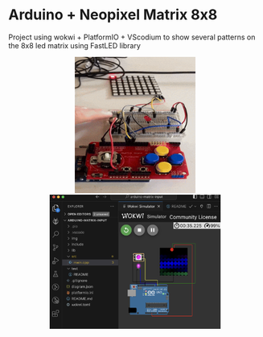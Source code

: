 Arduino + Neopixel Matrix 8x8
=============================

Project using wokwi + PlatformIO + VScodium to show several patterns on the 8x8 led matrix using FastLED library

<p align="center">
<img src="img/matrixleds.gif" width="240"/> 
<img src="img/vscodium.png" width="340"/> 
</p>